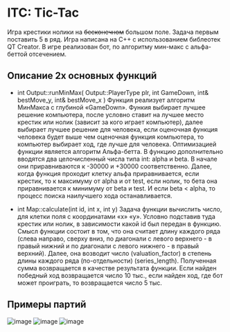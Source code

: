 # ITC: Tic-Tac
Игра крестики нолики на ~~бесконечном~~ большом поле. Задача первым поставить 5 в ряд. 
Игра написана на C++ с использованием библеотек QT Creator. В игре реализован бот, по алгоритму мин-макс с альфа-беттой отсечением.

## Описание 2х основных функций
+ int Output::runMinMax( Output::PlayerType plr, int GameDown, int& bestMove_y, int& bestMove_x ) 
Функция реализует алгоритм МинМакса с глубиной «GameDown». Функия выбирает лучшее решение компьютера, после условно ставит на лучшее место крестик или нолик (зависит за кого играет компьютер), далее выбирает лучшее решение для человека, если оценочная функция человека будет выше чем оценочная функция компьютера, то компьютер выбирает ход, где лучше для человека.
Оптимизацией функции является алгоритм Альфа-бетта. В функцию дополнительно вводятся два целочисленный числа типа int: alpha и beta. В начале они приравниваются к -30000 и +30000 соответственно. Далее, когда функция проходит клетку альфа приравнивается, если крестик, то к максимуму от alpha и от test, если нолик, то бета она приравнивается к минимуму от beta и test. И если beta < alpha, то процесс поиска наилучшего хода останавливается.

+ int Map::calculate(int id, int x, int y)
Задача функции вычислить число, для клетки поля с координатами «x» «y». Условно подставив туда крестик или нолик, в зависимости какой id был передан в функцию. Смысл функции состоит в том, что она считает длину каждого ряда (слева направо, сверху вниз, по диагонали с левого верхнего - в правый нижний и по диагонали с левого нижнего - в правый верхний). Далее, она возводит число (valuation_factor) в степень длины каждого ряда (по-отдельности) (series_length). Полученная сумма возвращается в качестве результата функции. Если найден победный ход возвращается число 10 тыс., если найден ход, где бот может проиграть, то возвращается число 5 тыс.

## Примеры партий 

![image](https://github.com/iSpaxer/ITT-Infinity_TicTac/assets/99914669/e815c3da-cf10-441b-b66b-bfc238691e5e)
![image](https://github.com/iSpaxer/ITT-Infinity_TicTac/assets/99914669/a770dbd3-ece6-411f-a538-169fb4a23031)
![image](https://github.com/iSpaxer/ITT-Infinity_TicTac/assets/99914669/6fbb64e2-db91-47e1-9410-703d83e6b6ba)


